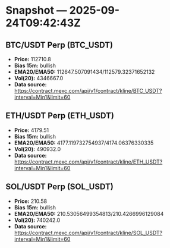 # Snapshot — 2025-09-24T09:42:43Z

## BTC/USDT Perp (BTC_USDT)
- **Price:** 112710.8
- **Bias 15m:** bullish
- **EMA20/EMA50:** 112647.507091434/112579.32371652132
- **Vol(20):** 4346667.0
- **Data source:** https://contract.mexc.com/api/v1/contract/kline/BTC_USDT?interval=Min1&limit=60

## ETH/USDT Perp (ETH_USDT)
- **Price:** 4179.51
- **Bias 15m:** bullish
- **EMA20/EMA50:** 4177.119732754937/4174.06376330335
- **Vol(20):** 490932.0
- **Data source:** https://contract.mexc.com/api/v1/contract/kline/ETH_USDT?interval=Min1&limit=60

## SOL/USDT Perp (SOL_USDT)
- **Price:** 210.58
- **Bias 15m:** bullish
- **EMA20/EMA50:** 210.53056499354813/210.4266996129084
- **Vol(20):** 740242.0
- **Data source:** https://contract.mexc.com/api/v1/contract/kline/SOL_USDT?interval=Min1&limit=60
